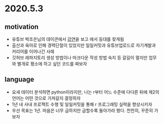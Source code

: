 # 2020.5.3
## motivation
- 유튜브 박조은님의 데이콘에서 [강연](httpL//youtu.be/gZGu4b3cnaQ)을 보고 에서 등대를 찾게됨
- 출산과 육아로 인해 경력단절이 있었지만 일일커밋과 유튜브업로드로 자기계발과 커리어를 이어나간 사례
- 깃허브 레파지토리 생성 방법이나 마크다운 작성 방법 숙지 등 갈길이 멀지만 업무와 별개로 평소에 하고 싶던 코드를 짜보자

## language
- 요새 데이터 분석하면 python이라지만, 나는 r부터 어느 수준에 다다른 뒤에 제2의 언어는 어떤 것으로 가져갈지 결정하자
- 1년 내 사내 프로젝트 수행 및 일일커밋을 통해 r 프로그래밍 실력을 향상시키자
- 우선 목표는 1년. 마음은 너무 급하지만 급할수록 돌아가라 했다. 천천히, 꾸준히 가보자


